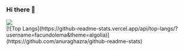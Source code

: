 ### Hi there 👋

<!--- 🔭 I’m currently working on ...
- 🌱 I’m currently learning C++
 👯 I’m looking to collaborate on ...
- 🤔 I’m looking for help with ...
- 💬 Ask me about ...
- 📫 How to reach me: ...
- 😄 Pronouns: ...
- ⚡ Fun fact: ... -->

<div style="display: flex; flex-wrap: wrap">
  <picture>
    <source
      srcset="https://github-readme-stats.vercel.app/api?username=facundolema&show_icons=true&theme=algolia"
      media="(prefers-color-scheme: dark)"
    />
    <source
      srcset="https://github-readme-stats.vercel.app/api?username=facundolema&show_icons=true"
      media="(prefers-color-scheme: light), (prefers-color-scheme: no-preference)"
    />
    <img src="https://github-readme-stats.vercel.app/api?username=anuraghazra&show_icons=true" />
  </picture>
 [![Top Langs](https://github-readme-stats.vercel.app/api/top-langs/?username=facundolema&theme=algolia)](https://github.com/anuraghazra/github-readme-stats)
 </div>


